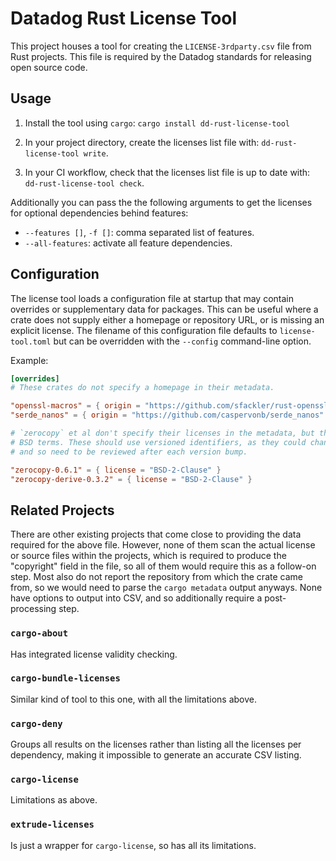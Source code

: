 # Datadog Rust License Tool

This project houses a tool for creating the `LICENSE-3rdparty.csv` file from Rust projects. This
file is required by the Datadog standards for releasing open source code.

## Usage

1. Install the tool using `cargo`: `cargo install dd-rust-license-tool`

2. In your project directory, create the licenses list file with:
   `dd-rust-license-tool write`.

3. In your CI workflow, check that the licenses list file is up to date with:
   `dd-rust-license-tool check`.

Additionally you can pass the the following arguments to get the licenses for optional dependencies
behind features:

* `--features []`, `-f []`: comma separated list of features.
* `--all-features`: activate all feature dependencies.

## Configuration

The license tool loads a configuration file at startup that may contain overrides or supplementary
data for packages. This can be useful where a crate does not supply either a homepage or repository
URL, or is missing an explicit license. The filename of this configuration file defaults to
`license-tool.toml` but can be overridden with the `--config` command-line option.

Example:

```toml
[overrides]
# These crates do not specify a homepage in their metadata.

"openssl-macros" = { origin = "https://github.com/sfackler/rust-openssl" }
"serde_nanos" = { origin = "https://github.com/caspervonb/serde_nanos" }

# `zerocopy` et al don't specify their licenses in the metadata, but the file contains the 2-clause
# BSD terms. These should use versioned identifiers, as they could change from version to version
# and so need to be reviewed after each version bump.

"zerocopy-0.6.1" = { license = "BSD-2-Clause" }
"zerocopy-derive-0.3.2" = { license = "BSD-2-Clause" }
```

## Related Projects

There are other existing projects that come close to providing the data required for the above
file. However, none of them scan the actual license or source files within the projects, which is
required to produce the "copyright" field in the file, so all of them would require this as a
follow-on step. Most also do not report the repository from which the crate came from, so we would
need to parse the `cargo metadata` output anyways. None have options to output into CSV, and so
additionally require a post-processing step.

### `cargo-about`

Has integrated license validity checking.

### `cargo-bundle-licenses`

Similar kind of tool to this one, with all the limitations above.

### `cargo-deny`

Groups all results on the licenses rather than listing all the licenses per dependency, making it
impossible to generate an accurate CSV listing.

### `cargo-license`

Limitations as above.

### `extrude-licenses`

Is just a wrapper for `cargo-license`, so has all its limitations.
